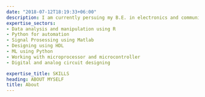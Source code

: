 ```yaml
---
date: "2018-07-12T18:19:33+06:00"
description: I am currently persuing my B.E. in electronics and communications while parallelly working on various prjects such as spatial data analysis, image recognition and automation. An avid learner and active in different co-curriculars. For resume, check out portfolio section
expertise_sectors:
- Data analysis and manipulation using R
- Python for automation
- Signal Prosessing using Matlab
- Designing using HDL
- ML using Python
- Working with microprocessor and microcontroller
- Digital and analog circuit designing

expertise_title: SKILLS
heading: ABOUT MYSELF
title: About 
---
```

